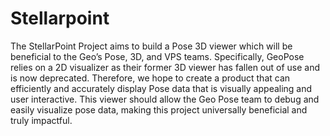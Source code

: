 # Stellarpoint

The StellarPoint Project aims to build a Pose 3D viewer
which will be beneficial to the Geo’s Pose, 3D, and VPS teams.
Specifically, GeoPose relies on a 2D visualizer as their
former 3D viewer has fallen out of use and is now deprecated.
Therefore, we hope to create a product that can efficiently
and accurately display Pose data that is visually appealing
and user interactive. This viewer should allow the Geo Pose
team to debug and easily visualize pose data, making this
project universally beneficial and truly impactful.